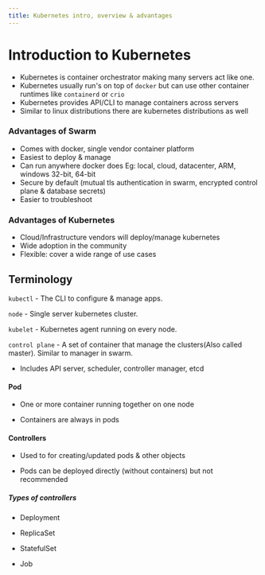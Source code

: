 ```yaml
---
title: Kubernetes intro, overview & advantages
---
```


# Introduction to Kubernetes

- Kubernetes is container orchestrator making many servers act like one.
- Kubernetes usually run's on top of `docker` but can use other container runtimes like `containerd` or `crio`
- Kubernetes provides API/CLI to manage containers across servers
- Similar to linux distributions there are kubernetes distributions as well

### Advantages of Swarm
- Comes with docker, single vendor container platform
- Easiest to deploy & manage
- Can run anywhere docker does Eg: local, cloud, datacenter, ARM, windows 32-bit, 64-bit
- Secure by default (mutual tls authentication in swarm, encrypted control plane & database secrets)
- Easier to troubleshoot

### Advantages of Kubernetes
- Cloud/Infrastructure vendors will deploy/manage kubernetes
- Wide adoption in the community
- Flexible: cover a wide range of use cases

## Terminology
`kubectl` -  The CLI to configure & manage apps.

`node` - Single server kubernetes cluster.

`kubelet` - Kubernetes agent running on every node.

`control plane` - A set of container that manage the clusters(Also called master). Similar to manager in swarm.
  - Includes API server, scheduler, controller manager, etcd

#### Pod
- One or more container running together on one node

- Containers are always in pods

#### Controllers
- Used to for creating/updated pods & other objects

- Pods can be deployed directly (without containers) but not recommended

##### Types of controllers
- Deployment

- ReplicaSet

- StatefulSet

- Job